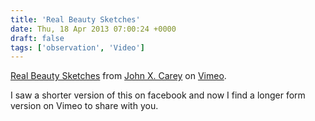 ```yaml
---
title: 'Real Beauty Sketches'
date: Thu, 18 Apr 2013 07:00:24 +0000
draft: false
tags: ['observation', 'Video']
---
```


[Real Beauty Sketches](http://vimeo.com/64077961) from [John X. Carey](http://vimeo.com/johnxcarey) on [Vimeo](http://vimeo.com).

I saw a shorter version of this on facebook and now I find a longer form version on Vimeo to share with you.